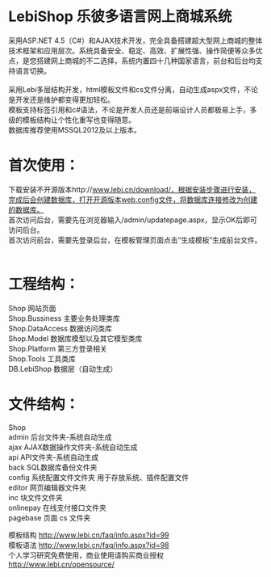 # LebiShop 乐彼多语言网上商城系统
采用ASP.NET 4.5（C#）和AJAX技术开发，完全具备搭建超大型网上商城的整体技术框架和应用层次。系统具备安全、稳定、高效、扩展性强、操作简便等众多优点，是您搭建网上商城的不二选择，系统内置四十几种国家语言，前台和后台均支持语言切换。<br/><br/>
采用Lebi多层结构开发，html模板文件和cs文件分离，自动生成aspx文件，不论是开发还是维护都变得更加轻松。<br/>
模板支持标签引用和c#语法，不论是开发人员还是前端设计人员都极易上手，多级的模板结构让个性化重写也变得随意。<br/>
数据库推荐使用MSSQL2012及以上版本。<br/>

# 首次使用：
下载安装不开源版本http://www.lebi.cn/download/，根据安装步骤进行安装，完成后会创建数据库，打开开源版本web.config文件，将数据库连接修改为创建的数据库。<br/>
首次访问后台，需要先在浏览器输入/admin/updatepage.aspx，显示OK后即可访问后台。<br/>
首次访问前台，需要先登录后台，在模板管理页面点击“生成模板”生成前台文件。<br/><br/>

# 工程结构：
Shop 网站页面<br/>
Shop.Bussiness 主要业务处理类库<br/>
Shop.DataAccess 数据访问类库<br/> 
Shop.Model 数据库模型以及其它模型类库<br/>
Shop.Platform 第三方登录相关<br/> 
Shop.Tools 工具类库<br/>
DB.LebiShop 数据层（自动生成）<br/>

# 文件结构：
Shop<br/>
admin 后台文件夹-系统自动生成<br/>
ajax AJAX数据操作文件夹-系统自动生成<br/>
api API文件夹-系统自动生成<br/>
back SQL数据库备份文件夹<br/>
config 系统配置文件文件夹 用于存放系统、插件配置文件<br/>
editor 网页编辑器文件夹<br/>
inc 块文件文件夹<br/>
onlinepay 在线支付接口文件夹<br/>
pagebase 页面 cs 文件夹<br/>


模板结构 http://www.lebi.cn/faq/info.aspx?id=99<br/>
模板语法 http://www.lebi.cn/faq/info.aspx?id=98<br/>
个人学习研究免费使用，商业使用请购买商业授权 http://www.lebi.cn/opensource/<br/>
